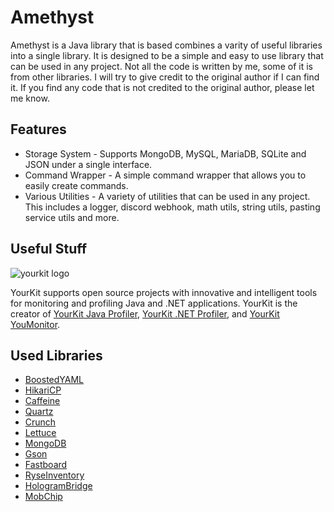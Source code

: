 # Amethyst

Amethyst is a Java library that is based combines a varity of useful libraries into a single library. It is designed to
be a simple and easy to use library that can be used in any project. Not all the code is written by me, some of it is
from other libraries. I will try to give credit to the original author if I can find it. If you find any code that is
not credited to the original author, please let me know.

## Features

* Storage System - Supports MongoDB, MySQL, MariaDB, SQLite and JSON under a single interface.
* Command Wrapper - A simple command wrapper that allows you to easily create commands.
* Various Utilities - A variety of utilities that can be used in any project. This includes a logger, discord webhook,
  math utils, string utils, pasting service utils and more.

## Useful Stuff
![yourkit logo](https://www.yourkit.com/images/yklogo.png)

YourKit supports open source projects with innovative and intelligent tools
for monitoring and profiling Java and .NET applications.
YourKit is the creator of [YourKit Java Profiler](https://www.yourkit.com/java/profiler/),
[YourKit .NET Profiler](https://www.yourkit.com/dotnet-profiler/),
and [YourKit YouMonitor](https://www.yourkit.com/youmonitor/).

## Used Libraries

* [BoostedYAML](https://github.com/dejvokep/boosted-yaml)
* [HikariCP](https://github.com/brettwooldridge/HikariCP)
* [Caffeine](https://github.com/ben-manes/caffeine)
* [Quartz](https://github.com/quartz-scheduler/quartz)
* [Crunch](https://github.com/Redempt/Crunch)
* [Lettuce](https://github.com/lettuce-io/lettuce-core)
* [MongoDB](https://github.com/mongodb/mongo-java-driver)
* [Gson](https://github.com/google/gson)
* [Fastboard](https://github.com/MrMicky-FR/FastBoard)
* [RyseInventory](https://github.com/RyseInventory/RyseInventory)
* [HologramBridge](https://github.com/Chubbyduck1/HologramBridge)
* [MobChip](https://github.com/GamerCoder215/MobChip)